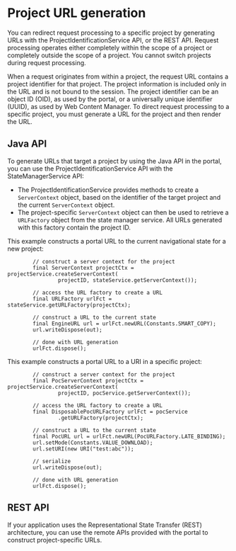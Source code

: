 # Project URL generation

You can redirect request processing to a specific project by generating URLs with the ProjectIdentificationService API, or the REST API. Request processing operates either completely within the scope of a project or completely outside the scope of a project. You cannot switch projects during request processing.

When a request originates from within a project, the request URL contains a project identifier for that project. The project information is included only in the URL and is not bound to the session. The project identifier can be an object ID (OID), as used by the portal, or a universally unique identifier (UUID), as used by Web Content Manager. To direct request processing to a specific project, you must generate a URL for the project and then render the URL.

## Java API

To generate URLs that target a project by using the Java API in the portal, you can use the ProjectIdentificationService API with the StateManagerService API:

-   The ProjectIdentificationService provides methods to create a `ServerContext` object, based on the identifier of the target project and the current `ServerContext` object.
-   The project-specific `ServerContext` object can then be used to retrieve a `URLFactory` object from the state manager service. All URLs generated with this factory contain the project ID.

This example constructs a portal URL to the current navigational state for a new project:

```
		// construct a server context for the project
		final ServerContext projectCtx = projectService.createServerContext(
				projectID, stateService.getServerContext());

		// access the URL factory to create a URL
		final URLFactory urlFct = stateService.getURLFactory(projectCtx);

		// construct a URL to the current state
		final EngineURL url = urlFct.newURL(Constants.SMART_COPY);
		url.writeDispose(out);

		// done with URL generation
		urlFct.dispose();
```

This example constructs a portal URL to a URI in a specific project:

```
		// construct a server context for the project
		final PocServerContext projectCtx = projectService.createServerContext(
				projectID, pocService.getServerContext());

		// access the URL factory to create a URL
		final DisposablePocURLFactory urlFct = pocService
				.getURLFactory(projectCtx);

		// construct a URL to the current state
		final PocURL url = urlFct.newURL(PocURLFactory.LATE_BINDING);
		url.setMode(Constants.VALUE_DOWNLOAD);
		url.setURI(new URI("test:abc"));

		// serialize
		url.writeDispose(out);

		// done with URL generation
		urlFct.dispose();
```

## REST API

If your application uses the Representational State Transfer (REST) architecture, you can use the remote APIs provided with the portal to construct project-specific URLs.


